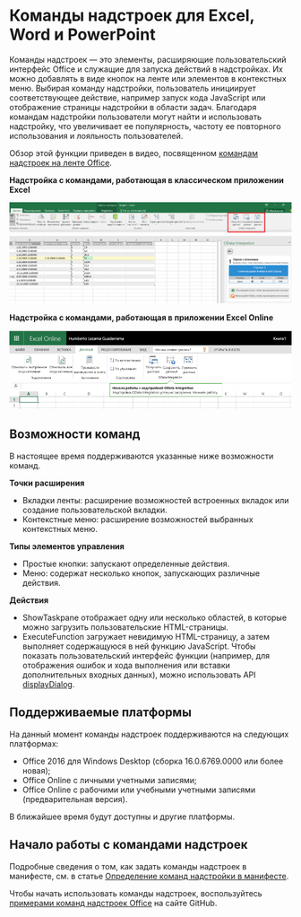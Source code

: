 
# Команды надстроек для Excel, Word и PowerPoint

Команды надстроек — это элементы, расширяющие пользовательский интерфейс Office и служащие для запуска действий в надстройках. Их можно добавлять в виде кнопок на ленте или элементов в контекстных меню. Выбирая команду надстройки, пользователь инициирует соответствующее действие, например запуск кода JavaScript или отображение страницы надстройки в области задач. Благодаря командам надстройки пользователи могут найти и использовать надстройку, что увеличивает ее популярность, частоту ее повторного использования и лояльность пользователей.

Обзор этой функции приведен в видео, посвященном [командам надстроек на ленте Office](https://channel9.msdn.com/events/Build/2016/P551).


**Надстройка с командами, работающая в классическом приложении Excel**

![Команды надстроек](../../images/addincommands1.png)

**Надстройка с командами, работающая в приложении Excel Online**

![Команды надстроек](../../images/addincommands2.png)

## Возможности команд
В настоящее время поддерживаются указанные ниже возможности команд.

**Точки расширения**

- Вкладки ленты: расширение возможностей встроенных вкладок или создание пользовательской вкладки.
- Контекстные меню: расширение возможностей выбранных контекстных меню. 

**Типы элементов управления**

- Простые кнопки: запускают определенные действия.
- Меню: содержат несколько кнопок, запускающих различные действия.

**Действия**

- ShowTaskpane отображает одну или несколько областей, в которые можно загрузить пользовательские HTML-страницы.
- ExecuteFunction загружает невидимую HTML-страницу, а затем выполняет содержащуюся в ней функцию JavaScript. Чтобы показать пользовательский интерфейс функции (например, для отображения ошибок и хода выполнения или вставки дополнительных входных данных), можно использовать API [displayDialog](http://dev.office.com/reference/add-ins/shared/officeui).  

## Поддерживаемые платформы
На данный момент команды надстроек поддерживаются на следующих платформах:

- Office 2016 для Windows Desktop (сборка 16.0.6769.0000 или более новая);
- Office Online с личными учетными записями;
- Office Online с рабочими или учебными учетными записями (предварительная версия).

В ближайшее время будут доступны и другие платформы.

## Начало работы с командами надстроек

Подробные сведения о том, как задать команды надстроек в манифесте, см. в статье [Определение команд надстройки в манифесте](http://dev.office.com/docs/add-ins/outlook/manifests/define-add-in-commands).

Чтобы начать использовать команды надстроек, воспользуйтесь [примерами команд надстроек Office](https://github.com/OfficeDev/Office-Add-in-Commands-Samples/) на сайте GitHub.





